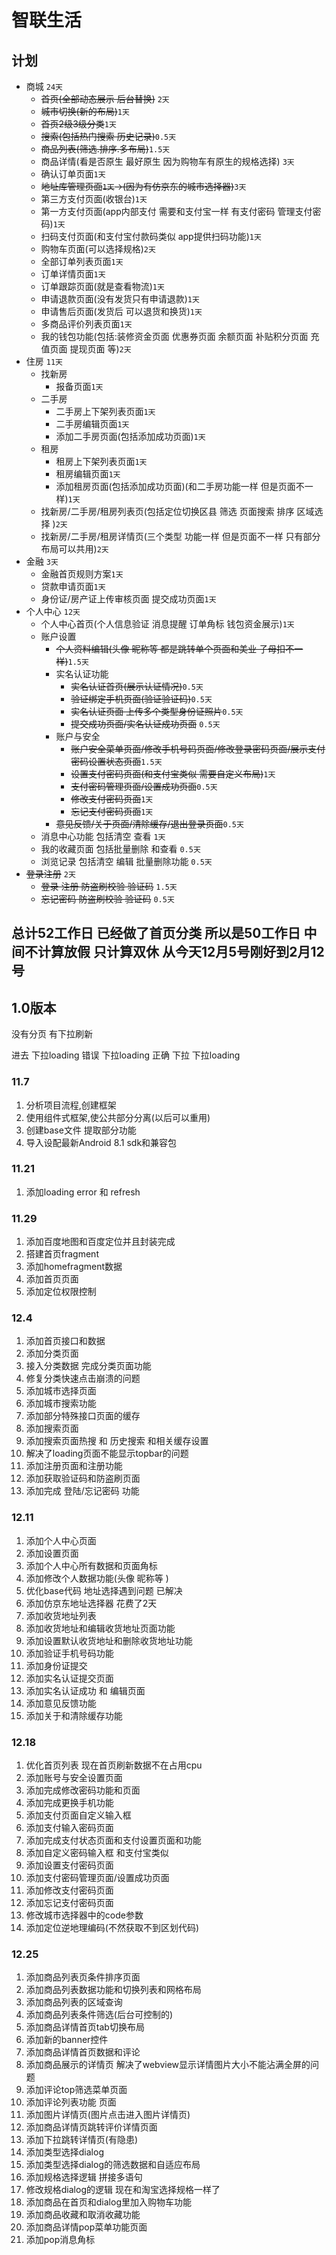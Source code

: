# 智联生活

## 计划
* 商城 `24天`
    * ~~首页(全部动态展示 后台替换)~~ `2天` 
    * ~~城市切换(新的布局)~~`1天`
    * ~~首页2级3级分类~~`1天`
    * ~~搜索(包括热门搜索 历史记录)~~`0.5天`
    * ~~商品列表(筛选.排序.多布局)~~`1.5天`
    * 商品详情(看是否原生 最好原生 因为购物车有原生的规格选择) `3天`
    * 确认订单页面`1天`
    * ~~地址库管理页面`1天`->(因为有仿京东的城市选择器)~~`3天`
    * 第三方支付页面(收银台)`1天`
    * 第一方支付页面(app内部支付 需要和支付宝一样 有支付密码 管理支付密码)`1天`
    * 扫码支付页面(和支付宝付款码类似 app提供扫码功能)`1天`
    * 购物车页面(可以选择规格)`2天`
    * 全部订单列表页面`1天`
    * 订单详情页面`1天`
    * 订单跟踪页面(就是查看物流)`1天`
    * 申请退款页面(没有发货只有申请退款)`1天`
    * 申请售后页面(发货后 可以退货和换货)`1天`
    * 多商品评价列表页面`1天`
    * 我的钱包功能(包括:装修资金页面 优惠券页面 余额页面  补贴积分页面 充值页面 提现页面 等)`2天`
 * 住房 `11天`
    * 找新房
        * 报备页面`1天`
    * 二手房
        * 二手房上下架列表页面`1天`
        * 二手房编辑页面`1天`
        * 添加二手房页面(包括添加成功页面)`1天`
    * 租房
        * 租房上下架列表页面`1天`
        * 租房编辑页面`1天`
        * 添加租房页面(包括添加成功页面)(和二手房功能一样 但是页面不一样)`1天`
    * 找新房/二手房/租房列表页(包括定位切换区县 筛选 页面搜索 排序 区域选择 )`2天`
    * 找新房/二手房/租房详情页(三个类型 功能一样 但是页面不一样 只有部分布局可以共用)`2天`
 * 金融 `3天`
    * 金融首页规则方案`1天`
    * 贷款申请页面`1天`
    * 身份证/房产证上传审核页面 提交成功页面`1天`
 * 个人中心 `12天`
    * 个人中心首页(个人信息验证 消息提醒 订单角标 钱包资金展示)`1天`
    * 账户设置 
        * ~~个人资料编辑(头像 昵称等 都是跳转单个页面和美业 子母扣不一样)~~`1.5天`
        * 实名认证功能 
            * ~~实名认证首页(展示认证情况)~~`0.5天`
            * ~~验证绑定手机页面(验证验证码)~~`0.5天`
            * ~~实名认证页面 上传多个类型身份证照片~~`0.5天`
            * ~~提交成功页面/实名认证成功页面~~ `0.5天`
        * 账户与安全 
            * ~~账户安全菜单页面/修改手机号码页面/修改登录密码页面/展示支付密码设置状态页面~~`1.5天`
            * ~~设置支付密码页面(和支付宝类似 需要自定义布局)~~`1天`
            * ~~支付密码管理页面/设置成功页面~~`0.5天`
            * ~~修改支付密码页面~~`1天`
            * ~~忘记支付密码页面~~`1天`
        *  ~~意见反馈/关于页面/清除缓存/退出登录页面~~`0.5天`
    * 消息中心功能 包括清空 查看 `1天`
    * 我的收藏页面 包括批量删除 和查看 `0.5天`
    * 浏览记录 包括清空 编辑 批量删除功能 `0.5天`
 * ~~登录注册~~ `2天`
    * ~~登录 注册 防盗刷校验 验证码~~ `1.5天`
    * ~~忘记密码 防盗刷校验 验证码~~ `0.5天`
## 总计52工作日 已经做了首页分类 所以是50工作日 中间不计算放假 只计算双休 从今天12月5号刚好到2月12号

## 1.0版本
没有分页 有下拉刷新

进去 下拉loading 错误 下拉loading 正确 下拉 下拉loading



### 11.7
1. 分析项目流程,创建框架
1. 使用组件式框架,使公共部分分离(以后可以重用)
1. 创建base文件 提取部分功能
1. 导入设配最新Android 8.1 sdk和兼容包 

### 11.21
1. 添加loading error 和 refresh

### 11.29
1. 添加百度地图和百度定位并且封装完成
1. 搭建首页fragment
1. 添加homefragment数据
1. 添加首页页面
1. 添加定位权限控制

### 12.4
1. 添加首页接口和数据
1. 添加分类页面
1. 接入分类数据 完成分类页面功能
1. 修复分类快速点击崩溃的问题
1. 添加城市选择页面
1. 添加城市搜索功能
1. 添加部分特殊接口页面的缓存
1. 添加搜索页面
1. 添加搜索页面热搜 和 历史搜索 和相关缓存设置
1. 解决了loading页面不能显示topbar的问题
1. 添加注册页面和注册功能
1. 添加获取验证码和防盗刷页面
1. 添加完成 登陆/忘记密码 功能

### 12.11
1. 添加个人中心页面
1. 添加设置页面
1. 添加个人中心所有数据和页面角标
1. 添加修改个人数据功能(头像 昵称等 )
1. 优化base代码 地址选择遇到问题 已解决
1. 添加仿京东地址选择器 花费了2天
1. 添加收货地址列表
1. 添加收货地址和编辑收货地址页面功能
1. 添加设置默认收货地址和删除收货地址功能
1. 添加验证手机号码功能
1. 添加身份证提交
1. 添加实名认证提交页面
1. 添加实名认证成功 和 编辑页面
1. 添加意见反馈功能
1. 添加关于和清除缓存功能

### 12.18
1. 优化首页列表 现在首页刷新数据不在占用cpu
1. 添加账号与安全设置页面
1. 添加完成修改密码功能和页面
1. 添加完成更换手机功能
1. 添加支付页面自定义输入框
1. 添加支付输入密码页面
1. 添加完成支付状态页面和支付设置页面和功能
1. 添加自定义密码输入框 和支付宝类似
1. 添加设置支付密码页面
1. 添加支付密码管理页面/设置成功页面
1. 添加修改支付密码页面
1. 添加忘记支付密码页面
1. 修改城市选择器中的code参数
1. 添加定位逆地理编码(不然获取不到区划代码)

### 12.25
1. 添加商品列表页条件排序页面
1. 添加商品列表数据功能和切换列表和网格布局
1. 添加商品列表的区域查询
1. 添加商品列表条件筛选(后台可控制的)
1. 添加商品详情首页tab切换布局
1. 添加新的banner控件
1. 添加商品详情首页数据和评论
1. 添加商品展示的详情页 解决了webview显示详情图片大小不能沾满全屏的问题
1. 添加评论top筛选菜单页面
1. 添加评论列表功能 页面
1. 添加图片详情页(图片点击进入图片详情页)
1. 添加商品详情页跳转评价详情页面
1. 添加下拉跳转详情页(有隐患)
1. 添加类型选择dialog
1. 添加类型选择dialog的筛选数据和自适应布局
1. 添加规格选择逻辑 拼接多语句
1. 修改规格dialog的逻辑 现在和淘宝选择规格一样了
1. 添加商品在首页和dialog里加入购物车功能
1. 添加商品收藏和取消收藏功能
1. 添加商品详情pop菜单功能页面
1. 添加pop消息角标



    
    
    
    
    
   
    
    
    
     